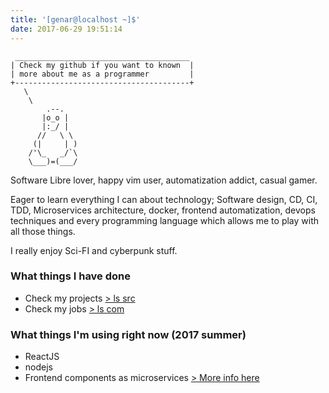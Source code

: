 ```yaml
---
title: '[genar@localhost ~]$'
date: 2017-06-29 19:51:14
---
```


```
 _______________________________________
| Check my github if you want to known  |
| more about me as a programmer         |
+---------------------------------------+
   \
    \
        .--.
       |o_o |
       |:_/ |
      //   \ \
     (|     | )
    /'\_   _/`\
    \___)=(___/
```

Software Libre lover, happy vim user, automatization addict, casual gamer.

Eager to learn everything I can about technology; Software design, CD, CI, TDD, Microservices architecture, docker, frontend automatization, devops techniques and every programming language which allows me to play with all those things.

I really enjoy Sci-FI and cyberpunk stuff.

### What things I have done

- Check my projects [> ls src](projects)
- Check my jobs [> ls com](com)

### What things I'm using right now (2017 summer)

- ReactJS
- nodejs
- Frontend components as microservices [> More info here](http://tech.opentable.co.uk/blog/2016/04/27/opencomponents-microservices-in-the-front-end-world/)
